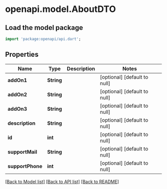 # openapi.model.AboutDTO

## Load the model package
```dart
import 'package:openapi/api.dart';
```

## Properties
Name | Type | Description | Notes
------------ | ------------- | ------------- | -------------
**addOn1** | **String** |  | [optional] [default to null]
**addOn2** | **String** |  | [optional] [default to null]
**addOn3** | **String** |  | [optional] [default to null]
**description** | **String** |  | [optional] [default to null]
**id** | **int** |  | [optional] [default to null]
**supportMail** | **String** |  | [optional] [default to null]
**supportPhone** | **int** |  | [optional] [default to null]

[[Back to Model list]](../README.md#documentation-for-models) [[Back to API list]](../README.md#documentation-for-api-endpoints) [[Back to README]](../README.md)


